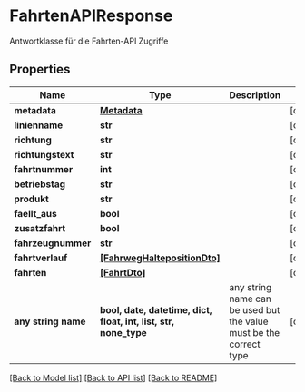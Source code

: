 # FahrtenAPIResponse

Antwortklasse für die Fahrten-API Zugriffe

## Properties
Name | Type | Description | Notes
------------ | ------------- | ------------- | -------------
**metadata** | [**Metadata**](Metadata.md) |  | [optional] 
**linienname** | **str** |  | [optional] 
**richtung** | **str** |  | [optional] 
**richtungstext** | **str** |  | [optional] 
**fahrtnummer** | **int** |  | [optional] 
**betriebstag** | **str** |  | [optional] 
**produkt** | **str** |  | [optional] 
**faellt_aus** | **bool** |  | [optional] 
**zusatzfahrt** | **bool** |  | [optional] 
**fahrzeugnummer** | **str** |  | [optional] 
**fahrtverlauf** | [**[FahrwegHaltepositionDto]**](FahrwegHaltepositionDto.md) |  | [optional] 
**fahrten** | [**[FahrtDto]**](FahrtDto.md) |  | [optional] 
**any string name** | **bool, date, datetime, dict, float, int, list, str, none_type** | any string name can be used but the value must be the correct type | [optional]

[[Back to Model list]](../README.md#documentation-for-models) [[Back to API list]](../README.md#documentation-for-api-endpoints) [[Back to README]](../README.md)



